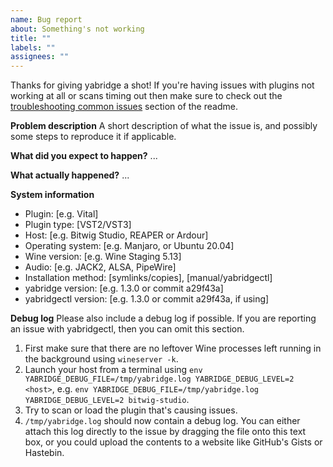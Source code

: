 ```yaml
---
name: Bug report
about: Something's not working
title: ""
labels: ""
assignees: ""
---
```


Thanks for giving yabridge a shot! If you're having issues with plugins not working at all or scans timing out then make sure to check out the [troubleshooting common issues](https://github.com/robbert-vdh/yabridge#troubleshooting-common-issues) section of the readme.

**Problem description**
A short description of what the issue is, and possibly some steps to reproduce it if applicable.

**What did you expect to happen?**
...

**What actually happened?**
...

**System information**
- Plugin: [e.g. Vital]
- Plugin type: [VST2/VST3]
- Host: [e.g. Bitwig Studio, REAPER or Ardour]
- Operating system: [e.g. Manjaro, or Ubuntu 20.04]
- Wine version: [e.g. Wine Staging 5.13]
- Audio: [e.g. JACK2, ALSA, PipeWire]
- Installation method: [symlinks/copies], [manual/yabridgectl]
- yabridge version: [e.g. 1.3.0 or commit a29f43a]
- yabridgectl version: [e.g. 1.3.0 or commit a29f43a, if using]

**Debug log**
Please also include a debug log if possible. If you are reporting an issue with yabridgectl, then you can omit this section.

1. First make sure that there are no leftover Wine processes left running in the
   background using `wineserver -k`.
2. Launch your host from a terminal using
   `env YABRIDGE_DEBUG_FILE=/tmp/yabridge.log YABRIDGE_DEBUG_LEVEL=2 <host>`,
   e.g. `env YABRIDGE_DEBUG_FILE=/tmp/yabridge.log YABRIDGE_DEBUG_LEVEL=2 bitwig-studio`.
3. Try to scan or load the plugin that's causing issues.
4. `/tmp/yabridge.log` should now contain a debug log. You can either attach
   this log directly to the issue by dragging the file onto this text box, or
   you could upload the contents to a website like GitHub's Gists or Hastebin.
